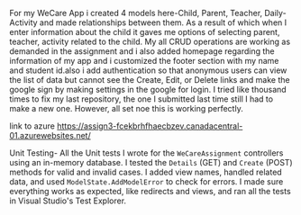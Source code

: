 For my WeCare App i created 4 models here-Child, Parent, Teacher, Daily-Activity and made relationships between them. As a result of which when I enter information about the child it gaves me options of selecting parent, teacher, activity related to the child. My all CRUD operations are working as demanded in the assignment and i also added homepage regarding the information of my app and i customized the footer section with my name and student id.also i add authentication so that anonymous users can view the list of data but cannot see the Create, Edit, or Delete links and make the google sign by making settings in the google for login. I tried like thousand times to fix my last repository, the one I submitted last time still I had to make a new one. However, all set noe this is working perfectly.

link to azure https://assign3-fcekbrhfhaecbzev.canadacentral-01.azurewebsites.net/

Unit Testing-
All the Unit tests I wrote for the `WeCareAssignment` controllers using an in-memory database. I tested the `Details` (GET) and `Create` (POST) methods for valid and invalid cases. I added view names, handled related data, and used `ModelState.AddModelError` to check for errors. I made sure everything works as expected, like redirects and views, and ran all the tests in Visual Studio's Test Explorer.
